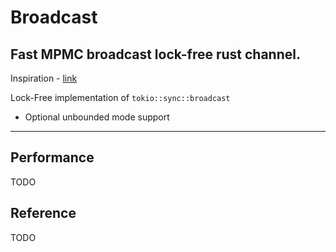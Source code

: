# Broadcast

## Fast MPMC broadcast lock-free rust channel.

Inspiration - [link](https://docs.rs/tokio/latest/src/tokio/sync/broadcast.rs.html#312)

Lock-Free implementation of `tokio::sync::broadcast`

- Optional unbounded mode support

---

## Performance

TODO

## Reference

TODO
